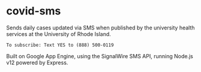# covid-sms
Sends daily cases updated via SMS when published by the university health services at the University of Rhode Island. 

`To subscribe: Text YES to (888) 500-0119`

Built on Google App Engine, using the SignalWire SMS API, running Node.js v12 powered by Express. 
